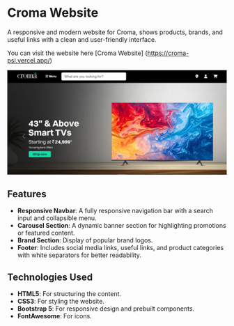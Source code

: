# Croma Website

A responsive and modern website for Croma, shows products, brands, and useful links with a clean and user-friendly interface.

You can visit the website here [Croma Website] (https://croma-psi.vercel.app/)

![alt text](./assets/image1.png)

## Features

- **Responsive Navbar**: A fully responsive navigation bar with a search input and collapsible menu.
- **Carousel Section**: A dynamic banner section for highlighting promotions or featured content.
- **Brand Section**: Display of popular brand logos.
- **Footer**: Includes social media links, useful links, and product categories with white separators for better readability.

## Technologies Used

- **HTML5**: For structuring the content.
- **CSS3**: For styling the website.
- **Bootstrap 5**: For responsive design and prebuilt components.
- **FontAwesome**: For icons.

